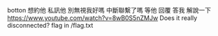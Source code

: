 botton
想約他 私訊他 別無視我好嗎
中斷聯繫了嗎
等他 回覆 答我 解說一下
https://www.youtube.com/watch?v=8wB0S5nZMJw
Does it really disconnected?
flag in /flag.txt
